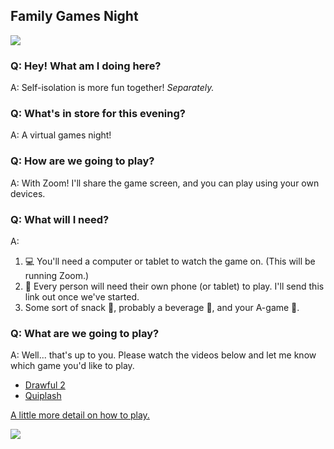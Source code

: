 ## Family Games Night

![](https://media.giphy.com/media/WOIGpnJ3ye445BUQl4/giphy-downsized.gif)

### Q: Hey! What am I doing here?
A: Self-isolation is more fun together! _Separately._

### Q: What's in store for this evening?
A: A virtual games night!

### Q: How are we going to play?
A: With Zoom! I'll share the game screen, and you can play using your own devices.

### Q: What will I need?
A:
  1. 💻 You'll need a computer or tablet to watch the game on. (This will be running Zoom.)
  2. 📱 Every person will need their own phone (or tablet) to play. I'll send this link out once we've started.
  3. Some sort of snack 🍫, probably a beverage 🍷, and your A-game 💪.

### Q: What are we going to play?
A: Well... that's up to you. Please watch the videos below and let me know which game you'd like to play.
  - [Drawful 2](https://www.jackboxgames.com/drawful-two/)
  - [Quiplash](https://www.jackboxgames.com/quiplash/)

[A little more detail on how to play.](https://www.jackboxgames.com/how-to-play/)

![](https://media.giphy.com/media/C9KIdIjHy2Eko/giphy-downsized.gif)
